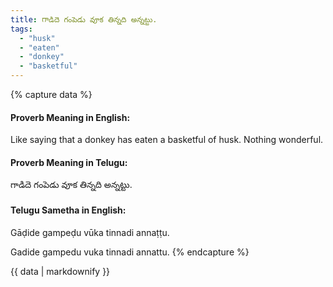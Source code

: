 ```yaml
---
title: గాడిదె గంపెడు వూక తిన్నది అన్నట్టు.
tags:
  - "husk"
  - "eaten"
  - "donkey"
  - "basketful"
---
```


{% capture data %}
#### Proverb Meaning in English:
Like saying that a donkey has eaten a basketful of husk.
Nothing wonderful.

#### Proverb Meaning in Telugu:
గాడిదె గంపెడు వూక తిన్నది అన్నట్టు.

#### Telugu Sametha in English:
Gāḍide gampeḍu vūka tinnadi annaṭṭu.

Gadide gampedu vuka tinnadi annattu.
{% endcapture %}

{{ data | markdownify }}

